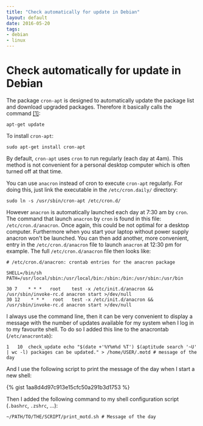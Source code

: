 ```yaml
---
title: "Check automatically for update in Debian"
layout: default
date: 2016-05-20
tags:
- debian
- linux
---
```


# Check automatically for update in Debian

The package `cron-apt` is designed to automatically update the package list and
download upgraded packages. Therefore it basically calls the command
[[1]][cron-apt]:

    apt-get update

To install `cron-apt`:

    sudo apt-get install cron-apt

By default, `cron-apt` uses `cron` to run regularly (each day at 4am). This
method is not convenient for a personal desktop computer which is often turned
off at that time.

You can use `anacron` instead of cron to execute `cron-apt` regularly. For
doing this, just link the executable in the `/etc/cron.daily/` directory:

    sudo ln -s /usr/sbin/cron-apt /etc/cron.d/

However `anacron` is automatically launched each day at 7:30 am by `cron`. The
command that launch `anacron` by `cron` is found in this file:
`/etc/cron.d/anacron`. Once again, this could be not optimal for a desktop
computer. Furthermore when you start your laptop without power supply anacron
won't be launched. You can then add another, more convenient, entry in the
`/etc/cron.d/anacron` file to launch `anacron` at 12:30 pm for example. The
full `/etc/cron.d/anacron` file then looks like:

    # /etc/cron.d/anacron: crontab entries for the anacron package

    SHELL=/bin/sh
    PATH=/usr/local/sbin:/usr/local/bin:/sbin:/bin:/usr/sbin:/usr/bin

    30 7    * * *   root    test -x /etc/init.d/anacron && /usr/sbin/invoke-rc.d anacron start >/dev/null
    30 12    * * *   root   test -x /etc/init.d/anacron && /usr/sbin/invoke-rc.d anacron start >/dev/null


I always use the command line, then it can be very convenient to display a
message with the number of updates available for my system when I log in to my
favourite shell. To do so I added this line to the anacrontab
(`/etc/anacrontab`):

    1   10  check_update echo "$(date +'%Y%m%d %T') $(aptitude search '~U' | wc -l) packages can be updated." > /home/USER/.motd # message of the day

And I use the following script to print the message of the day when I start a
new shell:

{% gist 1aa8d4d97c913e15cfc50a291b3d1753 %}

Then I added the following command to my shell configuration script (`.bashrc`,
`.zshrc`, ...):

    ~/PATH/TO/THE/SCRIPT/print_motd.sh # Message of the day

[cron-apt]: https://help.ubuntu.com/community/AutoWeeklyUpdateHowTo
